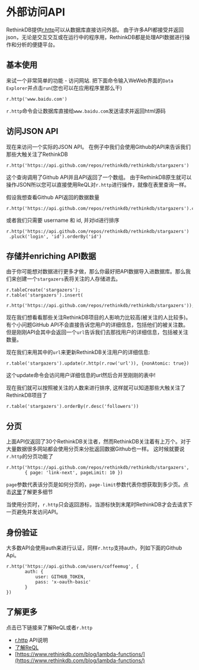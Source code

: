 # 外部访问API

RethinkDB提供[r.http](https://www.rethinkdb.com/api/javascript/http/)可以从数据库直接访问外部。
由于许多API都接受并返回json，无论是交互交互或在运行中的程序用，RethinkDB都是处理API数据进行操作和分析的便捷平台。

## 基本使用
来试一个非常简单的功能 - 访问网站. 把下面命令输入WeWeb界面的`Data Explorer`并点击`run`(您也可以在应用程序里那么干)
```
r.http('www.baidu.com')
```
`r.http`命令会让数据库直接给`www.baidu.com`发送请求并返回html源码

## 访问JSON API
现在来访问一个实际的JSON API。 在例子中我们会使用Github的API来告诉我们那些大触关注了RethinkDB
```
r.http('https://api.github.com/repos/rethinkdb/rethinkdb/stargazers')
```
这个查询调用了Github API并且API返回了一个<JSON></JSON>数组。 
由于RethinkDB原生就可以操作JSON所以您可以直接使用ReQL对`r.http`进行操作，就像在表里查询一样。

假设我想查看Github API返回的数据数量
```
r.http('https://api.github.com/repos/rethinkdb/rethinkdb/stargazers').count()
```
或者我们只需要 username 和 id, 并对id进行排序
```
r.http('https://api.github.com/repos/rethinkdb/rethinkdb/stargazers')
 .pluck('login', 'id').orderBy('id')
```

## 存储并enriching API数据
由于你可能想对数据进行更多才做，那么你最好把API数据导入进数据库。那么我们来创建一个`stargazers`表将关注的人存储进去。
```
r.tableCreate('stargazers');
r.table('stargazers').insert(
  r.http('https://api.github.com/repos/rethinkdb/rethinkdb/stargazers'));
```
现在我们想看看那些关注RethinkDB项目的人影响力比较高(被关注的人比较多)。
有个小问题GitHub API不会直接告诉您用户的详细信息，包括他们的被关注数。但是刚刚API会其中会返回一个`url`告诉我们去那找用户的详细信息，包括被关注数量。

现在我们来用其中的`url`来更新RethinkDB关注用户的详细信息:
```
r.table('stargazers').update(r.http(r.row('url')), {nonAtomic: true})
```
这个update命令会访问用户详细信息的url然后合并至刚刚的表中!

现在我们就可以按照被关注的人数来进行排序, 这样就可以知道那些大触关注了RethinkDB项目了
```
r.table('stargazers').orderBy(r.desc('followers'))
```

## 分页

上面API仅返回了30个RethinkDB关注者，然而RethinkDB关注着有上万个。对于大量数据很多网站都会使用分页来分批返回数据Github也一样。
这时候就要说`r.http`的分页功能了
```
r.http('https://api.github.com/repos/rethinkdb/rethinkdb/stargazers',
       { page: 'link-next', pageLimit: 10 })
```
`page`参数代表该分页是如何分页的，`page-limit`参数代表你想获取到多少页。点击[这里](https://www.rethinkdb.com/api/javascript/http/)了解更多细节

当使用分页时，`r.http`只会返回游标，当游标快到末尾时RethinkDB才会去请求下一页避免并发访问API。

## 身份验证

大多数API会使用auth来进行认证，同样`r.http`支持auth，列如下面的Github Api。
```
r.http('https://api.github.com/users/coffeemug', {
       auth: {
           user: GITHUB_TOKEN,
           pass: 'x-oauth-basic'
       }
})
```
## 了解更多

点击已下链接来了解ReQL或者`r.http`

* [r.http](https://www.rethinkdb.com/api/javascript/http) API说明
* [了解ReQL](/docs/2-1)
* [https://www.rethinkdb.com/blog/lambda-functions/](https://www.rethinkdb.com/blog/lambda-functions/)


